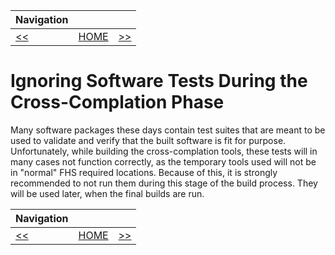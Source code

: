 | Navigation |||
| --- | --- | ---: |
| [<<](./SetEnvironmentVars.md) | [HOME](./README.md) | [>>](./CrossCompilationTools/Overview.md) |

# Ignoring Software Tests During the Cross-Complation Phase

Many software packages these days contain test suites that are meant to be used to validate and verify that the built
software is fit for purpose. Unfortunately, while building the cross-complation tools, these tests will in many cases
not function correctly, as the temporary tools used will not be in "normal" FHS required locations. Because of this, it
is strongly recommended to not run them during this stage of the build process. They will be used later, when the final
builds are run.

| Navigation |||
| --- | --- | ---: |
| [<<](./SetEnvironmentVars.md) | [HOME](./README.md) | [>>](./CrossCompilationTools/Overview.md) |
